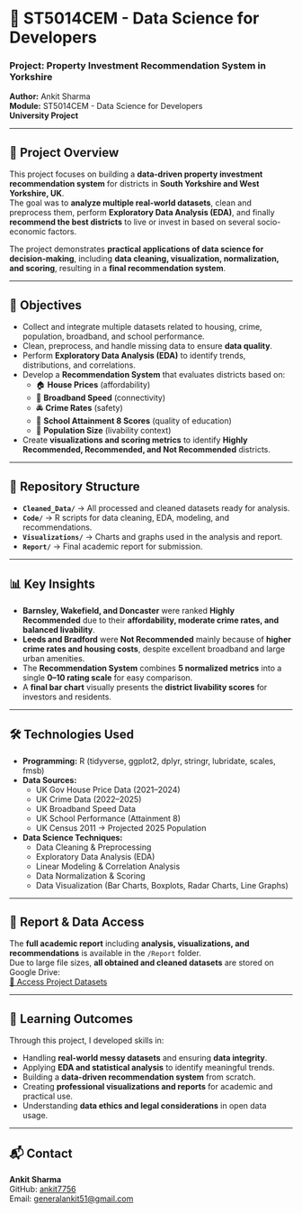 # 🏡 ST5014CEM - Data Science for Developers  
### Project: Property Investment Recommendation System in Yorkshire  
**Author:** Ankit Sharma  
**Module:** ST5014CEM - Data Science for Developers  
**University Project**

---

## 📖 Project Overview

This project focuses on building a **data-driven property investment recommendation system** for districts in **South Yorkshire and West Yorkshire, UK**.  
The goal was to **analyze multiple real-world datasets**, clean and preprocess them, perform **Exploratory Data Analysis (EDA)**, and finally **recommend the best districts** to live or invest in based on several socio-economic factors.

The project demonstrates **practical applications of data science for decision-making**, including **data cleaning, visualization, normalization, and scoring**, resulting in a **final recommendation system**.

---

## 🎯 Objectives

- Collect and integrate multiple datasets related to housing, crime, population, broadband, and school performance.  
- Clean, preprocess, and handle missing data to ensure **data quality**.  
- Perform **Exploratory Data Analysis (EDA)** to identify trends, distributions, and correlations.  
- Develop a **Recommendation System** that evaluates districts based on:  
  - 🏠 **House Prices** (affordability)  
  - 📶 **Broadband Speed** (connectivity)  
  - 🚔 **Crime Rates** (safety)  
  - 🏫 **School Attainment 8 Scores** (quality of education)  
  - 👥 **Population Size** (livability context)  
- Create **visualizations and scoring metrics** to identify **Highly Recommended, Recommended, and Not Recommended** districts.

---

## 📂 Repository Structure

- **`Cleaned_Data/`** → All processed and cleaned datasets ready for analysis.  
- **`Code/`** → R scripts for data cleaning, EDA, modeling, and recommendations.  
- **`Visualizations/`** → Charts and graphs used in the analysis and report.  
- **`Report/`** → Final academic report for submission.

---

## 📊 Key Insights

- **Barnsley, Wakefield, and Doncaster** were ranked **Highly Recommended** due to their **affordability, moderate crime rates, and balanced livability**.  
- **Leeds and Bradford** were **Not Recommended** mainly because of **higher crime rates and housing costs**, despite excellent broadband and large urban amenities.  
- The **Recommendation System** combines **5 normalized metrics** into a single **0–10 rating scale** for easy comparison.  
- A **final bar chart** visually presents the **district livability scores** for investors and residents.

---

## 🛠️ Technologies Used

- **Programming:** R (tidyverse, ggplot2, dplyr, stringr, lubridate, scales, fmsb)  
- **Data Sources:**  
  - UK Gov House Price Data (2021–2024)  
  - UK Crime Data (2022–2025)  
  - UK Broadband Speed Data  
  - UK School Performance (Attainment 8)  
  - UK Census 2011 → Projected 2025 Population  
- **Data Science Techniques:**  
  - Data Cleaning & Preprocessing  
  - Exploratory Data Analysis (EDA)  
  - Linear Modeling & Correlation Analysis  
  - Data Normalization & Scoring  
  - Data Visualization (Bar Charts, Boxplots, Radar Charts, Line Graphs)

---

## 📑 Report & Data Access

The **full academic report** including **analysis, visualizations, and recommendations** is available in the `/Report` folder.  
Due to large file sizes, **all obtained and cleaned datasets** are stored on Google Drive:  
[📂 Access Project Datasets](https://drive.google.com/drive/folders/1ZrUXNkQbNY7O6X5uOfmE-9ftzhseHGdr?usp=sharing)

---

## 🌟 Learning Outcomes

Through this project, I developed skills in:  

- Handling **real-world messy datasets** and ensuring **data integrity**.  
- Applying **EDA and statistical analysis** to identify meaningful trends.  
- Building a **data-driven recommendation system** from scratch.  
- Creating **professional visualizations and reports** for academic and practical use.  
- Understanding **data ethics and legal considerations** in open data usage.

---

## 📬 Contact

**Ankit Sharma**  
GitHub: [ankit7756](https://github.com/ankit7756)  
Email: generalankit51@gmail.com 



